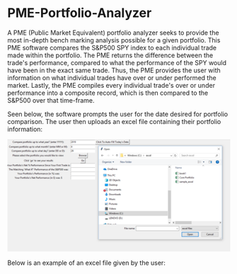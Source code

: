 # PME-Portfolio-Analyzer
A PME (Public Market Equivalent) portfolio analyzer seeks to provide the most in-depth bench marking analysis possible for a given portfolio. This PME software compares the S&amp;P500 SPY index to each individual trade made within the portfolio. The PME returns the difference between the trade's performance, compared to what the performance of the SPY would have been in the exact same trade. Thus, the PME provides the user with information on what individual trades have over or under performed the market. Lastly, the PME compiles every individual trade's over or under performance into a composite record, which is then compared to the S&amp;P500 over that time-frame.

Seen below, the software prompts the user for the date desired for portfolio comparison. The user then uploads an excel file containing their portfolio information:

![](firstscreenshot.PNG)

Below is an example of an excel file given by the user:



